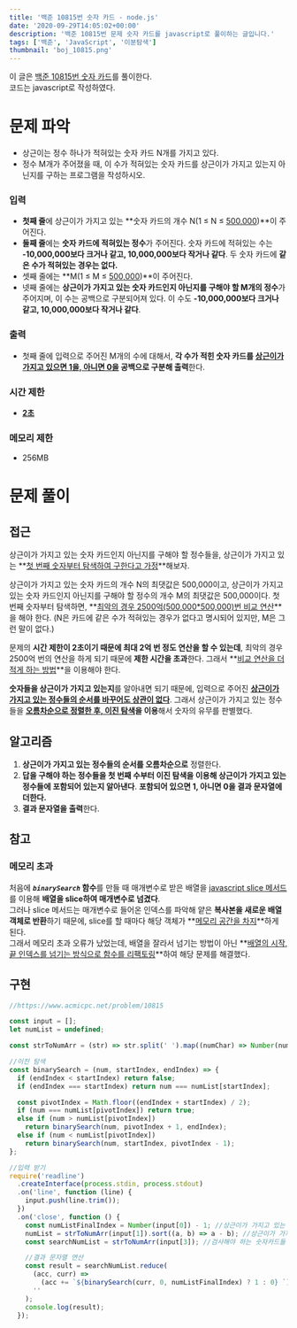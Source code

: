 ```yaml
---
title: '백준 10815번 숫자 카드 - node.js'
date: '2020-09-29T14:05:02+00:00'
description: '백준 10815번 문제 숫자 카드를 javascript로 풀이하는 글입니다.'
tags: ['백준', 'JavaScript', '이분탐색']
thumbnail: 'boj_10815.png'
---
```


이 글은 [백준 10815번 숫자 카드](https://www.acmicpc.net/problem/10815)를 풀이한다.  
코드는 javascript로 작성하였다.

# 문제 파악

- 상근이는 정수 하나가 적혀있는 숫자 카드 N개를 가지고 있다.
- 정수 M개가 주어졌을 때, 이 수가 적혀있는 숫자 카드를 상근이가 가지고 있는지 아닌지를 구하는 프로그램을 작성하시오.

### 입력

- **첫째 줄**에 상근이가 가지고 있는 **숫자 카드의 개수 N(1 ≤ N ≤ <u>500,000</u>)**이 주어진다.
- **둘째 줄**에는 **숫자 카드에 적혀있는 정수**가 주어진다. 숫자 카드에 적혀있는 수는 **-10,000,000보다 크거나 같고, 10,000,000보다 작거나 같다**. 두 숫자 카드에 **같은 수가 적혀있는 경우는 없다.**
- 셋째 줄에는 **M(1 ≤ M ≤ <u>500,000</u>)**이 주어진다.
- 넷째 줄에는 **상근이가 가지고 있는 숫자 카드인지 아닌지를 구해야 할 M개의 정수**가 주어지며, 이 수는 공백으로 구분되어져 있다. 이 수도 **-10,000,000보다 크거나 같고, 10,000,000보다 작거나 같다**.

### 출력

- 첫째 줄에 입력으로 주어진 M개의 수에 대해서, **각 수가 적힌 숫자 카드를 <u>상근이가 가지고 있으면 1을, 아니면 0을</u> 공백으로 구분해 출력**한다.

### 시간 제한

- **<u>2초</u>**

### 메모리 제한

- 256MB

# 문제 풀이

## 접근

상근이가 가지고 있는 숫자 카드인지 아닌지를 구해야 할 정수들을, 상근이가 가지고 있는 **<u>첫 번째 숫자부터 탐색하여 구한다고 가정</u>**해보자.

상근이가 가지고 있는 숫자 카드의 개수 N의 최댓값은 500,000이고, 상근이가 가지고 있는 숫자 카드인지 아닌지를 구해야 할 정수의 개수 M의 최댓값은 500,000이다. 첫 번째 숫자부터 탐색하면, **<u>최악의 경우 2500억(500,000\*500,000)번 비교 연산</u>**을 해야 한다. (N은 카드에 같은 수가 적혀있는 경우가 없다고 명시되어 있지만, M은 그런 말이 없다.)

문제의 **시간 제한이 2초이기 때문에 최대 2억 번 정도 연산을 할 수 있는데**, 최악의 경우 2500억 번의 연산을 하게 되기 때문에 **제한 시간을 초과**한다. 그래서 **<u>비교 연산을 더 적게 하는 방법</u>**을 이용해야 한다.

**숫자들을 상근이가 가지고 있는지**를 알아내면 되기 때문에, 입력으로 주어진 **<u>상근이가 가지고 있는 정수들의 순서를 바꾸어도 상관이 없다</u>**. 그래서 상근이가 가지고 있는 정수들을 **<u>오름차순으로 정렬한 후, 이진 탐색</u>을 이용**해서 숫자의 유무를 판별했다.

## 알고리즘

1. **상근이가 가지고 있는 정수들의 순서를 오름차순으로** 정렬한다.
2. **답을 구해야 하는 정수들을 첫 번째 수부터 이진 탐색을 이용해 상근이가 가지고 있는 정수들에 포함되어 있는지 알아낸다**. **포함되어 있으면 1, 아니면 0을 결과 문자열에 더한다.**
3. **결과 문자열을 출력**한다.

## 참고

### 메모리 초과

처음에 **_`binarySearch`_ 함수**를 만들 때 매개변수로 받은 배열을 [javascript slice 메서드](https://developer.mozilla.org/ko/docs/Web/JavaScript/Reference/Global_Objects/Array/slice)를 이용해 **배열을 slice하여 매개변수로 넘겼다**.  
그러나 slice 메서드는 매개변수로 들어온 인덱스를 파악해 얕은 **복사본을 새로운 배열 객체로 반환**하기 때문에, slice를 할 때마다 해당 객체가 **<u>메모리 공간을 차지</u>**하게 된다.  
그래서 메모리 초과 오류가 났었는데, 배열을 잘라서 넘기는 방법이 아닌 **<u>배열의 시작, 끝 인덱스를 넘기는 방식으로 함수를 리팩토링</u>**하여 해당 문제를 해결했다.

## 구현

```javascript
//https://www.acmicpc.net/problem/10815

const input = [];
let numList = undefined;

const strToNumArr = (str) => str.split(' ').map((numChar) => Number(numChar));

//이진 탐색
const binarySearch = (num, startIndex, endIndex) => {
  if (endIndex < startIndex) return false;
  if (endIndex === startIndex) return num === numList[startIndex];

  const pivotIndex = Math.floor((endIndex + startIndex) / 2);
  if (num === numList[pivotIndex]) return true;
  else if (num > numList[pivotIndex])
    return binarySearch(num, pivotIndex + 1, endIndex);
  else if (num < numList[pivotIndex])
    return binarySearch(num, startIndex, pivotIndex - 1);
};

//입력 받기
require('readline')
  .createInterface(process.stdin, process.stdout)
  .on('line', function (line) {
    input.push(line.trim());
  })
  .on('close', function () {
    const numListFinalIndex = Number(input[0]) - 1; //상근이가 가지고 있는 숫자 카드들을 담는 배열의 가장 마지막 인덱스를 저장
    numList = strToNumArr(input[1]).sort((a, b) => a - b); //상근이가 가지고 있는 숫자 카드들을 오름차순으로 정렬
    const searchNumList = strToNumArr(input[3]); //검사해야 하는 숫자카드들

    //결과 문자열 연산
    const result = searchNumList.reduce(
      (acc, curr) =>
        (acc += `${binarySearch(curr, 0, numListFinalIndex) ? 1 : 0} `),
      ''
    );
    console.log(result);
  });
```
